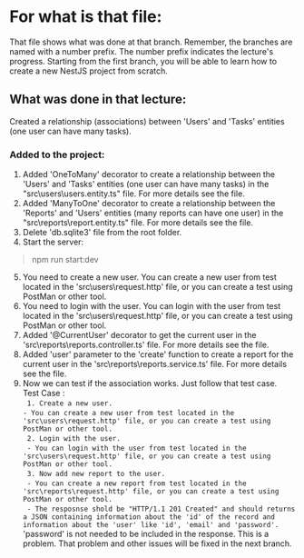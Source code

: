 # For what is that file:  
That file shows what was done at that branch. Remember, the branches are named with a number prefix. The number prefix indicates the lecture's progress. Starting from the first branch, you will be able to learn how to create a new NestJS project from scratch.  

## What was done in that lecture: 
Created a relationship (associations) between 'Users' and 'Tasks' entities (one user can have many tasks).

### Added to the project:  
1. Added 'OneToMany' decorator to create a relationship between the 'Users' and 'Tasks' entities (one user can have many tasks) in the "src\users\users.entity.ts" file. For more details see the file.
2. Added 'ManyToOne' decorator to create a relationship between the 'Reports' and 'Users' entities (many reports can have one user) in the "src\reports\report.entity.ts" file. For more details see the file.
3. Delete 'db.sqlite3' file from the root folder. 
4. Start the server:
> npm run start:dev

5. You need to create a new user. You can create a new user from test located in the 'src\users\request.http' file, or you can create a test using PostMan or other tool.
6. You need to login with the user. You can login with the user from test located in the 'src\users\request.http' file, or you can create a test using PostMan or other tool.
7. Added '@CurrentUser' decorator to get the current user in the 'src\reports\reports.controller.ts' file. For more details see the file.
8. Added 'user' parameter to the 'create' function to create a report for the current user in the 'src\reports\reports.service.ts' file. For more details see the file.
9. Now we can test if the association works. Just follow that test case.  
Test Case :  
``` 1. Create a new user.```  
``` - You can create a new user from test located in the 'src\users\request.http' file, or you can create a test using PostMan or other tool. ```  
``` 2. Login with the user.```  
``` - You can login with the user from test located in the 'src\users\request.http' file, or you can create a test using PostMan or other tool.```  
``` 3. Now add new report to the user.```  
``` - You can create a new report from test located in the 'src\reports\request.http' file, or you can create a test using PostMan or other tool.```  
``` - The resposnse shold be "HTTP/1.1 201 Created" and should returns a JSON containing information about the 'id' of the record and information about the 'user' like 'id', 'email' and 'password'.```  
'password' is not needed to be included in the response. This is a problem. That problem and other issues will be fixed in the next branch.